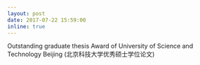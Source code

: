 ```yaml
---
layout: post
date: 2017-07-22 15:59:00
inline: true
---
```


Outstanding graduate thesis Award of University of Science and Technology Beijing (北京科技大学优秀硕士学位论文)
